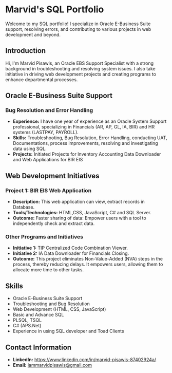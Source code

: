 # Marvid's SQL Portfolio

Welcome to my SQL portfolio! I specialize in Oracle E-Business Suite support, resolving errors, and contributing to various projects in web development and beyond.

## Introduction

Hi, I'm Marvid Pisawis, an Oracle EBS Support Specialist with a strong background in troubleshooting and resolving system issues. I also take initiative in driving web development projects and creating programs to enhance departmental processes.

## Oracle E-Business Suite Support

### Bug Resolution and Error Handling

- **Experience:** I have one year of experience as an Oracle System Support professional, specializing in Financials (AR, AP, GL, IA, BIR) and HR systems (LASTPAY, PAYROLL).
- **Skills:** Troubleshooting, Bug Resolution, Error Handling, conducting UAT, Documentations, process improvements, resolving and investigating data using SQL.
- **Projects:** Initiated Projects for Inventory Accounting Data Downloader and Web Applications for BIR EIS

## Web Development Initiatives

### Project 1: BIR EIS Web Application

- **Description:** This web application can view, extract records in Database.
- **Tools/Technologies:** HTML,CSS, JavaScript, C# and SQL Server.
- **Outcome:** Faster sharing of data: Empower users with a tool to independently check and extract data.

### Other Programs and Initiatives

- **Initiative 1:** TIP Centralized Code Combination Viewer.
- **Initiative 2:**  IA Data Downloader for Financials Closing.
- **Outcome:** This project eliminates Non-Value-Added (NVA) steps in the process, thereby reducing delays. It empowers users, allowing them to allocate more time to other tasks.

## Skills

- Oracle E-Business Suite Support
- Troubleshooting and Bug Resolution
- Web Development (HTML, CSS, JavaScript)
- Basic and Advance SQL
- PLSQL, TSQL
- C# (APS.Net)
- Experience in using SQL developer and Toad Clients
  
  

## Contact Information

- **LinkedIn:** https://www.linkedin.com/in/marvid-pisawis-87402924a/
- **Email:** iammarvidpisawis@gmail.com


